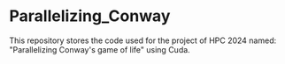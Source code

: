 # Parallelizing_Conway


This repository stores the code used for the project of HPC 2024 named: "Parallelizing Conway's game of life" using Cuda.


